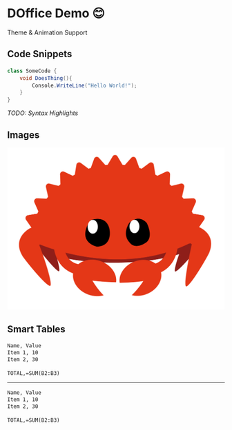 # DOffice Demo 😊

<!-- slide -->

Theme & Animation Support

<!-- slide -->

## Code Snippets

```c#
class SomeCode {
    void DoesThing(){
        Console.WriteLine("Hello World!");
    }
}
```

__TODO:_ Syntax Highlights_

<!-- slide -->

## Images

![rust](./logo.png)

<!-- slide -->

## Smart Tables

```
Name, Value
Item 1, 10
Item 2, 30

TOTAL,=SUM(B2:B3)
```

---

```csv
Name, Value
Item 1, 10
Item 2, 30

TOTAL,=SUM(B2:B3)
```
